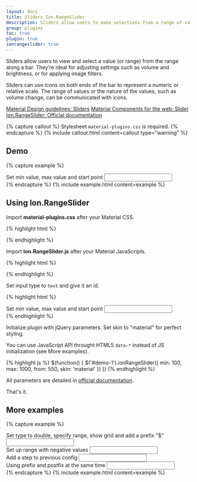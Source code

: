 ```yaml
---
layout: docs
title: Sliders Ion.RangeSlider
description: Sliders allow users to make selections from a range of values.
group: plugins
toc: true
plugin: true
ionrangeslider: true
---
```


Sliders allow users to view and select a value (or range) from the range along a bar. They’re ideal for adjusting settings such as volume and brightness, or for applying image filters.

Sliders can use icons on both ends of the bar to represent a numeric or relative scale. The range of values or the nature of the values, such as volume change, can be communicated with icons.

<div class="list-group my-2 my-lg-5">
  <a href="https://material.io/components/sliders" target="_blank" class="list-group-item list-group-item-action d-flex font-weight-bold">
    <span class="list-group-item-icon lgi-icon-md"></span>
      Material Design guidelines: Sliders</a>
  <a href="https://material-components.github.io/material-components-web-catalog/#/component/slider" target="_blank" class="list-group-item list-group-item-action d-flex font-weight-bold">
    <span class="list-group-item-icon lgi-icon-mdc"></span>
    Material Components for the web: Slider</a>
  <a href="http://ionden.com/a/plugins/ion.rangeSlider/" target="_blank" class="list-group-item list-group-item-action d-flex font-weight-bold">
    <span class="list-group-item-icon lgi-icon-plugin"></span>
    Ion.RangeSlider: Official documentation</a>
</div>

{% capture callout %}
Stylesheet `material-plugins.css` is required.
{% endcapture %}
{% include callout.html content=callout type="warning" %}

## Demo

{% capture example %}
<div class="form-group my-3">
  <label for="demo-0" class="d-block">Set min value, max value and start point</label>
  <input type="text" class="js-range-slider" value="" id="demo-0">
</div>
{% endcapture %}
{% include example.html content=example %}

## Using Ion.RangeSlider

Import **material-plugins.css** after your Material CSS.

{% highlight html %}
<link href="https://cdn.jsdelivr.net/gh/djibe/material@{{ site.current_version }}-{{ site.material_version }}/css/material-plugins.min.css" rel="stylesheet">
{% endhighlight %}

Import **Ion.RangeSlider.js** after your Material JavaScripts.

{% highlight html %}
<script src="https://cdn.jsdelivr.net/npm/ion-rangeslider/js/ion.rangeSlider.min.js"></script>
{% endhighlight %}

Set input type to `text` and give it an id.

{% highlight html %}
<div class="form-group">
  <label for="demo-1" class="d-block">Set min value, max value and start point</label>
  <input type="text" value="" id="demo-1">
</div>
{% endhighlight %}

Initialize plugin with jQuery parameters. Set skin to "material" for perfect styling.

You can use JavaScript API throught HTML5 `data-*` instead of JS initialization (see More examples).

{% highlight js %}
$(function() {
  $('#demo-1').ionRangeSlider({
    min: 100,
    max: 1000,
    from: 550,
    skin: 'material'
  })
})
{% endhighlight %}

All parameters are detailed in [official documentation](http://ionden.com/a/plugins/ion.rangeSlider/).

That's it.

## More examples

{% capture example %}
<div class="form-group mt-3">
  <label for="demo-double" class="d-block">Set type to double, specify range, show grid and add a prefix "$"</label>
  <input type="text" value="" id="demo-double" data-type="double" data-grid="true" data-min="0" data-max="1000" data-from="200" data-to="800" data-prefix="$" data-skin="material">
</div>

<div class="form-group">
  <label for="demo-negative" class="d-block">Set up range with negative values</label>
  <input type="text" value="" id="demo-negative">
</div>

<div class="form-group">
  <label for="demo-step" class="d-block">Add a step to previous config</label>
  <input type="text" value="" id="demo-step">
</div>

<div class="form-group mb-3">
  <label for="demo-postfix" class="d-block">Using prefix and postfix at the same time</label>
  <input type="text" value="" id="demo-postfix">
</div>
{% endcapture %}
{% include example.html content=example %}
